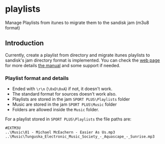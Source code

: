 # playlists
Manage Playlists from itunes to migrate them to the sandisk jam (m3u8 format)

## Introduction
Currently, create a playlist from directory and migrate itunes playlists to sandisk's jam directory format is implemented. You can check the [web page](https://support-es.wd.com/app/products/product-detailweb/p/8724) for more
details [the manual](https://downloads.sandisk.com/downloads/um/clipsportplus-um-es.pdf) and some support if needed.

### Playlist format and details

* Ended with `\r\n` (`\0xD\0xA`) if not, it doesn't work. 
* The standard format for sources doesn't work also.
* Playlists are stored in the jam `SPORT PLUS\Playlists` folder
* Music are stored in the jam `SPORT PLUS\Music` folder
* Folders are allowed inside the `Music` folder.
  

For a playlist stored in `SPORT PLUS\Playlists` the file paths are:
```
#EXTM3U
..\Music\01 - Michael McEachern - Easier As Us.mp3
..\Music\Tunguska_Electronic_Music_Society_-_Aquascape_-_Sunrise.mp3
```